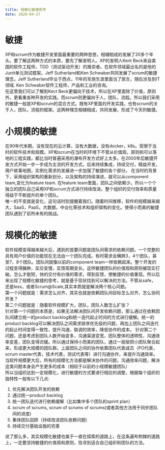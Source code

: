 ```yaml
---
title: 规模化敏捷思考
date: 2020-04-27
---
```



# 敏捷  
XP和scrum作为敏捷开发里面最重要的两种思想，相辅相成的发展了20多个年头。要了解这两种方式的本质，要先了解发明人。XP的发明人Kent Beck来自美国的软件工程师，TDD（测试驱动开发）的推崇者。在软件领域最出名的是他的Junit单元测试框架。Jeff Sutherland和Ken Schwaber共同发展了scrum的敏捷理念。Jeff Sutherland毕业于西点，11年的军旅生涯里面当了医生，随后涉及到IT领域. Ken Schwaber软件工程师，产品和工业的咨询。  
在这里我们可以了解到Kect Beck更偏向于技术，所以在XP里面除了价值，原则外，更看重各种开发的实践。而scrum则更偏向于人，团队，流程。所以我们采用的敏捷一般是XP和scrum的混合方式。既有XP里面的开发实践，也有scrum的关于人，团队，流程的框架。这两种理念相辅相成，共同发展，形成了今天的敏捷。  
  
# 小规模的敏捷  
在90年代末期，没有现在的云计算，没有大数据，没有docker，k8s。受限于当时的软件技术和规模。XP和scrum在当时的环境下不管从价值观，原则和可以落地的工程实践，都比当时普遍采用的瀑布开发方式好上太多。在2000年后敏捷开发方式开始一步一步成为主流的开发方式。后来持续集成，持续交付，精益开发，用户故事地图，实例化需求的发展进一步加强了敏捷的各个部分。
在当时的背景下，采用组织架构的重新划分，以及架构的持续演进，就可以从component team,变化为feature team. 在feature team里面，团队之间依赖少。所以一个个独立的团队自己采用XP和scrum方式进行持续改进。整个组织的交付效率和质量得益于不断提升的单个团队。  
唯一的不变就是变化，这句话时刻提醒着我们。随着时间推移，软件的规模越来越大，SaaS，PaaS，大数据，中台化等技术和组织架构的变化。使得小而美的敏捷团队遇到了前所未有的挑战。  
  
# 规模化的敏捷  
软件规模变得越来越大后，遇到的首要问题是团队间需求的依赖问题。一个完整的具有用户价值的功能现在无法由一个团队完成。有时需求会横跨3，4个团队，甚至7，8个团队。团队间就像以前的component team一样依赖起来。整个开发的过程变得臃肿，反应变慢，反馈周期变长。这样敏捷团队的价值观和原则被现实打破。怎么才能短，快的交付有价值的需求，得到反馈，使敏捷的价值重现。所以后来出现了规模化敏捷的思考，就是基于现状找到可以解决的方法。不管从safe，还是less，或者Scrum@Scale,其实本质就是解决两个核心问题。  
第一个问题就是：需求怎么对齐，其实也就是依赖团队间目标怎么对齐，怎么协同开发？  
第二个问题就是：随着软件规模扩大，团队，团队人数怎么扩张？  
针对第一个问题的本质是，如果无法解决团队间开发依赖问题，那么通过在依赖团队间建立统一的product backlog和统一迭代起止时间的方式进行缓解。统一的product backlog可以解决团队之间需求排序优先级的问题，再加上团队之间迭代的起止时间变得一致性，提升沟通，联调的效率，降低协作的成本。
针对第二个问题，还是考虑到团队人数开始变多，沟通渠道变宽，团队整体的透明性，沟通效率变差，团队变得迟缓。所以通过保持小而美的团队，通过一层层把小团队聚合起来，形成更大规模的团队群。上层团队之间的协作依靠团队代表成员（PO代表，scrum master代表，技术代表，测试代表等）进行沟通协作，来提升沟通效率。  
当软件规模更大后，所有的规模化方法都是解决协作的问题，沟通效率问题，解决这类问题本身会产生更多的成本（相较于以前的小规模敏捷团队）  
所以当组织达到一定规模化，进行敏捷的方式要进行相应的调整，根据每个组织的独特性一般有以下几点:  
1. 优先解决团队开发的依赖  
2. 通过统一product backlog
3. 统一团队迭代进行依赖缓解（比如集中多个团队的sprint plan）  
4. scrum of scrums, scrum of scrums of scrums(或者其他方法用于同步团队间的进度)  
5. 集体团队回顾（持续改进团队依赖问题)  
6. 持续交付基础设施的完善  
  
说了那么多，其实规模化敏捷也属于一直在探索的道路上，在这条遍布荆棘的道路上，一定要坚持敏捷的价值观和原则，找寻到适合自己组织和团队的方法。  
  





